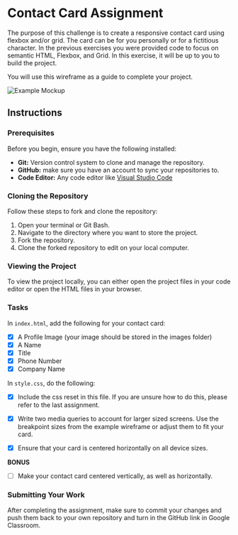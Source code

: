 # Contact Card Assignment

The purpose of this challenge is to create a responsive contact card using flexbox and/or grid. The card can be for you personally or for a fictitious character. In the previous exercises you were provided code to focus on semantic HTML, Flexbox, and Grid. In this exercise, it will be up to you to build the project.

You will use this wireframe as a guide to complete your project.

![Example Mockup](./wireframes/example-mockup.png)  


## Instructions

### Prerequisites

Before you begin, ensure you have the following installed:

- **Git:** Version control system to clone and manage the repository.
- **GitHub:** make sure you have an account to sync your repositories to.
- **Code Editor:** Any code editor like [Visual Studio Code](https://code.visualstudio.com/)

### Cloning the Repository

Follow these steps to fork and clone the repository:

1. Open your terminal or Git Bash.
2. Navigate to the directory where you want to store the project.
3. Fork the repository.
4. Clone the forked repository to edit on your local computer.

### Viewing the Project

To view the project locally, you can either open the project files in your code editor or open the HTML files in your browser.

### Tasks
In `index.html`, add the following for your contact card:
- [X] A Profile Image (your image should be stored in the images folder)
- [X] A Name
- [X] Title
- [X] Phone Number
- [X] Company Name

In `style.css`, do the following:
- [X] Include the css reset in this file. If you are unsure how to do this, please refer to the last assignment.
- [X] Write two media queries to account for larger sized screens. Use the breakpoint sizes from the example wireframe or adjust them to fit your card.
- [X] Ensure that your card is centered horizontally on all device sizes.


**BONUS**
- [ ] Make your contact card centered vertically, as well as horizontally.

### Submitting Your Work

After completing the assignment, make sure to commit your changes and push them back to your own repository and turn in the GitHub link in Google Classroom.